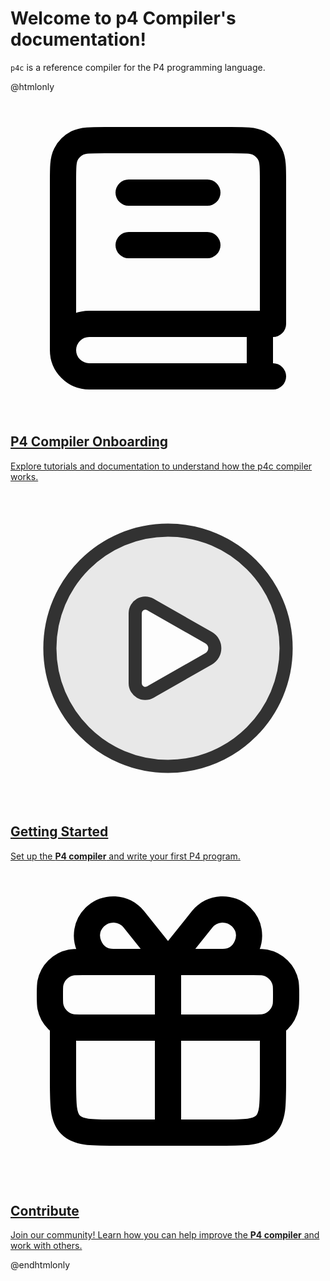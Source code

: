 # Welcome to p4 Compiler's documentation!

`p4c` is a reference compiler for the P4 programming language. 

@htmlonly
<!-- draw.io diagram -->
<div class="mxgraph" style="" data-mxgraph="{&quot;highlight&quot;:&quot;#0000ff&quot;,&quot;lightbox&quot;:false,&quot;nav&quot;:true,&quot;edit&quot;:&quot;_blank&quot;,&quot;url&quot;:&quot;https://drive.google.com/uc?id=16X8Z_4-J8mHQPxuxm9HjWppPMTTXZdZ6&amp;export=download&quot;}"></div>
<script type="text/javascript" src="https://viewer.diagrams.net/embed2.js?&fetch=https%3A%2F%2Fdrive.google.com%2Fuc%3Fid%3D16X8Z_4-J8mHQPxuxm9HjWppPMTTXZdZ6%26export%3Ddownload"></script>

<!-- https://www.svgrepo.com/collection/scarlab-oval-line-icons/ -->
<div class="card-container">

  <div class="card-item">
    <a href=""> <!--Todo : Add link to tutorials-->
    <div class="card-content">
   <?xml version="1.0" encoding="utf-8"?>
      <svg width="800px" height="800px" viewBox="0 0 24 24" fill="none" xmlns="http://www.w3.org/2000/svg">
      <path d="M4 19V6.2C4 5.0799 4 4.51984 4.21799 4.09202C4.40973 3.71569 4.71569 3.40973 5.09202 3.21799C5.51984 3 6.0799 3 7.2 3H16.8C17.9201 3 18.4802 3 18.908 3.21799C19.2843 3.40973 19.5903 3.71569 19.782 4.09202C20 4.51984 20 5.0799 20 6.2V17H6C4.89543 17 4 17.8954 4 19ZM4 19C4 20.1046 4.89543 21 6 21H20M9 7H15M9 11H15M19 17V21" stroke="#000000" stroke-width="2" stroke-linecap="round" stroke-linejoin="round"/>
      </svg>
      <h2>P4 Compiler Onboarding</h2>
      <p>Explore tutorials and documentation to understand how the p4c compiler works.</p>
    </div>
    </a>
  </div>

  <div class="card-item">
    <a href=""> <!--Todo : Add link to guide-->
    <div class="card-content">
      <svg width="800px" height="800px" viewBox="0 0 24 24" fill="none"  class="card_svg" xmlns="http://www.w3.org/2000/svg">
        <path opacity="0.1" fill-rule="evenodd" clip-rule="evenodd" d="M12 21C16.9706 21 21 16.9706 21 12C21 7.02944 16.9706 3 12 3C7.02944 3 3 7.02944 3 12C3 16.9706 7.02944 21 12 21ZM15.224 13.0171C16.011 12.5674 16.011 11.4326 15.224 10.9829L10.7817 8.44446C10.0992 8.05446 9.25 8.54727 9.25 9.33333L9.25 14.6667C9.25 15.4527 10.0992 15.9455 10.7817 15.5555L15.224 13.0171Z" fill="#323232"/>
        <path d="M21 12C21 16.9706 16.9706 21 12 21C7.02944 21 3 16.9706 3 12C3 7.02944 7.02944 3 12 3C16.9706 3 21 7.02944 21 12Z" stroke="#323232" stroke-width="1"/>
        <path d="M10.9 8.8L10.6577 8.66152C10.1418 8.36676 9.5 8.73922 9.5 9.33333L9.5 14.6667C9.5 15.2608 10.1418 15.6332 10.6577 15.3385L10.9 15.2L15.1 12.8C15.719 12.4463 15.719 11.5537 15.1 11.2L10.9 8.8Z" stroke="#323232" stroke-width="1" stroke-linecap="round" stroke-linejoin="round"/>
      </svg>
      <h2>Getting Started</h2>
      <p>Set up the <b>P4 compiler</b> and write your first P4 program.</p>
    </div>
    </a>

  </div>

  <div class="card-item">
    <a href=""> <!--todo : Add link to contribute section -->
    <div class="card-content">
      <svg viewBox="0 0 24 24" fill="none" xmlns="http://www.w3.org/2000/svg"><g id="SVGRepo_bgCarrier" stroke-width="0"></g><g id="SVGRepo_tracerCarrier" stroke-linecap="round" stroke-linejoin="round"></g><g id="SVGRepo_iconCarrier"> <path d="M3 9.5C3 9.03534 3 8.80302 3.03843 8.60982C3.19624 7.81644 3.81644 7.19624 4.60982 7.03843C4.80302 7 5.03534 7 5.5 7H12H18.5C18.9647 7 19.197 7 19.3902 7.03843C20.1836 7.19624 20.8038 7.81644 20.9616 8.60982C21 8.80302 21 9.03534 21 9.5V9.5V9.5C21 9.96466 21 10.197 20.9616 10.3902C20.8038 11.1836 20.1836 11.8038 19.3902 11.9616C19.197 12 18.9647 12 18.5 12H12H5.5C5.03534 12 4.80302 12 4.60982 11.9616C3.81644 11.8038 3.19624 11.1836 3.03843 10.3902C3 10.197 3 9.96466 3 9.5V9.5V9.5Z" stroke="#000000" stroke-width="2" stroke-linejoin="round"></path> <path d="M4 12V16C4 17.8856 4 18.8284 4.58579 19.4142C5.17157 20 6.11438 20 8 20H9H15H16C17.8856 20 18.8284 20 19.4142 19.4142C20 18.8284 20 17.8856 20 16V12" stroke="#000000" stroke-width="2" stroke-linecap="round" stroke-linejoin="round"></path> <path d="M12 7V20" stroke="#000000" stroke-width="2" stroke-linecap="round" stroke-linejoin="round"></path> <path d="M11.3753 6.21913L9.3959 3.74487C8.65125 2.81406 7.26102 2.73898 6.41813 3.58187C5.1582 4.8418 6.04662 7 7.82843 7L11 7C11.403 7 11.6271 6.53383 11.3753 6.21913Z" stroke="#000000" stroke-width="2" stroke-linecap="round" stroke-linejoin="round"></path> <path d="M12.6247 6.21913L14.6041 3.74487C15.3488 2.81406 16.739 2.73898 17.5819 3.58187C18.8418 4.8418 17.9534 7 16.1716 7L13 7C12.597 7 12.3729 6.53383 12.6247 6.21913Z" stroke="#000000" stroke-width="2" stroke-linecap="round" stroke-linejoin="round"></path> </g></svg>
      <h2>Contribute</h2>
      <p>Join our community! Learn how you can help improve the <b>P4 compiler</b> and work with others.</p>
    </div>
    </a>
  </div>
</div>

@endhtmlonly

